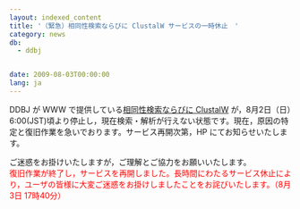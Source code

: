 ```yaml
---
layout: indexed_content
title: '（緊急）相同性検索ならびに ClustalW サービスの一時休止　'
category: news
db:
  - ddbj


date: 2009-08-03T00:00:00
lang: ja
---
```


DDBJ が WWW で提供している<a href="/searches.html" target="_blank">相同性検索ならびに ClustalW</a> が，8月2日（日）6:00(JST)頃より停止し，現在検索・解析が行えない状態です。現在，原因の特定と復旧作業を急いでおります。サービス再開次第，HP にてお知らせいたします。

<p>ご迷惑をお掛けいたしますが，ご理解とご協力をお願いいたします。<br>
    <font color="#ff0000">復旧作業が終了し，サービスを再開しました。長時間にわたるサービス休止により，ユーザの皆様に大変ご迷惑をお掛けしましたことをお詫びいたします。（8月3日 17時40分）</font>
</p>
